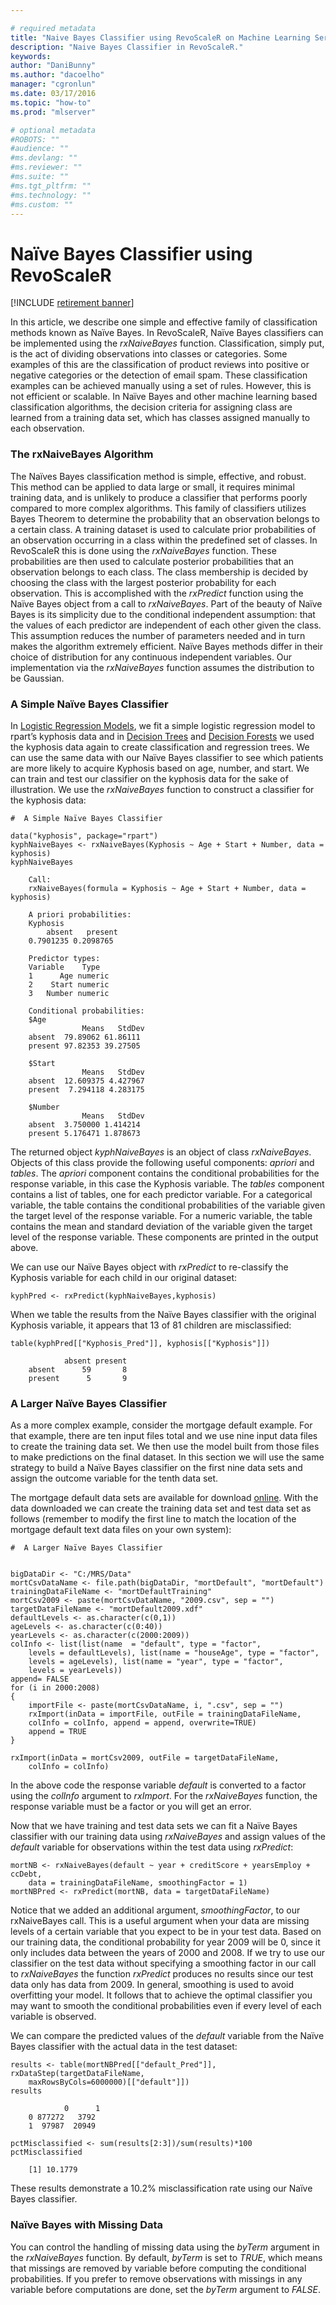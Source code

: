 ```yaml
---

# required metadata
title: "Naive Bayes Classifier using RevoScaleR on Machine Learning Server "
description: "Naive Bayes Classifier in RevoScaleR."
keywords: 
author: "DaniBunny"
ms.author: "dacoelho"
manager: "cgronlun"
ms.date: 03/17/2016
ms.topic: "how-to"
ms.prod: "mlserver"

# optional metadata
#ROBOTS: ""
#audience: ""
#ms.devlang: ""
#ms.reviewer: ""
#ms.suite: ""
#ms.tgt_pltfrm: ""
#ms.technology: ""
#ms.custom: ""
---
```


# Naïve Bayes Classifier using RevoScaleR

[!INCLUDE [retirement banner](~/includes/machine-learning-server-retirement.md)]

In this article, we describe one simple and effective family of classification methods known as Naïve Bayes. In RevoScaleR, Naïve Bayes classifiers can be implemented using the *rxNaiveBayes* function. Classification, simply put, is the act of dividing observations into classes or categories. Some examples of this are the classification of product reviews into positive or negative categories or the detection of email spam. These classification examples can be achieved manually using a set of rules. However, this is not efficient or scalable. In Naïve Bayes and other machine learning based classification algorithms, the decision criteria for assigning class are learned from a training data set, which has classes assigned manually to each observation.

### The rxNaiveBayes Algorithm

The Naïves Bayes classification method is simple, effective, and robust. This method can be applied to data large or small, it requires minimal training data, and is unlikely to produce a classifier that performs poorly compared to more complex algorithms. This family of classifiers utilizes Bayes Theorem to determine the probability that an observation belongs to a certain class. A training dataset is used to calculate prior probabilities of an observation occurring in a class within the predefined set of classes. In RevoScaleR this is done using the *rxNaiveBayes* function. These probabilities are then used to calculate posterior probabilities that an observation belongs to each class. The class membership is decided by choosing the class with the largest posterior probability for each observation. This is accomplished with the *rxPredict* function using the Naïve Bayes object from a call to *rxNaiveBayes*. Part of the beauty of Naïve Bayes is its simplicity due to the conditional independent assumption: that the values of each predictor are independent of each other given the class. This assumption reduces the number of parameters needed and in turn makes the algorithm extremely efficient. Naïve Bayes methods differ in their choice of distribution for any continuous independent variables. Our implementation via the *rxNaiveBayes* function assumes the distribution to be Gaussian.

### A Simple Naïve Bayes Classifier

In [Logistic Regression Models](how-to-revoscaler-logistic-regression.md), we fit a simple logistic regression model to rpart’s kyphosis data and in [Decision Trees](how-to-revoscaler-decision-tree.md) and [Decision Forests](how-to-revoscaler-decision-forest.md) we used the kyphosis data again to create classification and regression trees. We can use the same data with our Naïve Bayes classifier to see which patients are more likely to acquire Kyphosis based on age, number, and start. We can train and test our classifier on the kyphosis data for the sake of illustration. We use the *rxNaiveBayes* function to construct a classifier for the kyphosis data:

```
#  A Simple Naïve Bayes Classifier

data("kyphosis", package="rpart")
kyphNaiveBayes <- rxNaiveBayes(Kyphosis ~ Age + Start + Number, data = kyphosis)
kyphNaiveBayes

	Call:
	rxNaiveBayes(formula = Kyphosis ~ Age + Start + Number, data = kyphosis)
	
	A priori probabilities:
	Kyphosis
		absent   present 
	0.7901235 0.2098765 
	
	Predictor types:
	Variable    Type
	1      Age numeric
	2    Start numeric
	3   Number numeric
	
	Conditional probabilities:
	$Age
				Means   StdDev
	absent  79.89062 61.86111
	present 97.82353 39.27505
	
	$Start
				Means   StdDev
	absent  12.609375 4.427967
	present  7.294118 4.283175
	
	$Number
				Means   StdDev
	absent  3.750000 1.414214
	present 5.176471 1.878673
```
	  
The returned object *kyphNaiveBayes* is an object of class *rxNaiveBayes*. Objects of this class provide the following useful components: *apriori* and *tables*. The *apriori* component contains the conditional probabilities for the response variable, in this case the Kyphosis variable. The *tables* component contains a list of tables, one for each predictor variable. For a categorical variable, the table contains the conditional probabilities of the variable given the target level of the response variable. For a numeric variable, the table contains the mean and standard deviation of the variable given the target level of the response variable. These components are printed in the output above.

We can use our Naïve Bayes object with *rxPredict* to re-classify the Kyphosis variable for each child in our original dataset:

```
kyphPred <- rxPredict(kyphNaiveBayes,kyphosis)
```

When we table the results from the Naïve Bayes classifier with the original Kyphosis variable, it appears that 13 of 81 children are misclassified:

```
table(kyphPred[["Kyphosis_Pred"]], kyphosis[["Kyphosis"]])

			absent present
	absent      59       8
	present      5       9
```


### A Larger Naïve Bayes Classifier

As a more complex example, consider the mortgage default example. For that example, there are ten input files total and we use nine input data files to create the training data set. We then use the model built from those files to make predictions on the final dataset. In this section we will use the same strategy to build a Naïve Bayes classifier on the first nine data sets and assign the outcome variable for the tenth data set.

The mortgage default data sets are available for download [online](https://go.microsoft.com/fwlink/?LinkID=698896&clcid=0x409). With the data downloaded we can create the training data set and test data set as follows (remember to modify the first line to match the location of the mortgage default text data files on your own system):

```
#  A Larger Naïve Bayes Classifier


bigDataDir <- "C:/MRS/Data"
mortCsvDataName <- file.path(bigDataDir, "mortDefault", "mortDefault")
trainingDataFileName <- "mortDefaultTraining"
mortCsv2009 <- paste(mortCsvDataName, "2009.csv", sep = "")
targetDataFileName <- "mortDefault2009.xdf"
defaultLevels <- as.character(c(0,1))
ageLevels <- as.character(c(0:40))
yearLevels <- as.character(c(2000:2009))
colInfo <- list(list(name  = "default", type = "factor",
	levels = defaultLevels), list(name = "houseAge", type = "factor",
	levels = ageLevels), list(name = "year", type = "factor",
	levels = yearLevels))
append= FALSE
for (i in 2000:2008)
{
	importFile <- paste(mortCsvDataName, i, ".csv", sep = "")
	rxImport(inData = importFile, outFile = trainingDataFileName,
	colInfo = colInfo, append = append, overwrite=TRUE)
	append = TRUE
}

rxImport(inData = mortCsv2009, outFile = targetDataFileName, 
	colInfo = colInfo)
```
	
In the above code the response variable *default* is converted to a factor using the *colInfo* argument to *rxImport*. For the *rxNaiveBayes* function, the response variable must be a factor or you will get an error.

Now that we have training and test data sets we can fit a Naïve Bayes classifier with our training data using *rxNaiveBayes* and assign values of the *default* variable for observations within the test data using *rxPredict*:

```
mortNB <- rxNaiveBayes(default ~ year + creditScore + yearsEmploy + ccDebt,
	data = trainingDataFileName, smoothingFactor = 1)
mortNBPred <- rxPredict(mortNB, data = targetDataFileName)
```

Notice that we added an additional argument, *smoothingFactor*, to our rxNaiveBayes call. This is a useful argument when your data are missing levels of a certain variable that you expect to be in your test data. Based on our training data, the conditional probability for year 2009 will be 0, since it only includes data between the years of 2000 and 2008. If we try to use our classifier on the test data without specifying a smoothing factor in our call to *rxNaiveBayes* the function *rxPredict* produces no results since our test data only has data from 2009. In general, smoothing is used to avoid overfitting your model. It follows that to achieve the optimal classifier you may want to smooth the conditional probabilities even if every level of each variable is observed.

We can compare the predicted values of the *default* variable from the Naïve Bayes classifier with the actual data in the test dataset:

```
results <- table(mortNBPred[["default_Pred"]], rxDataStep(targetDataFileName, 
	maxRowsByCols=6000000)[["default"]])
results

			0      1
	0 877272   3792
	1  97987  20949

pctMisclassified <- sum(results[2:3])/sum(results)*100
pctMisclassified

	[1] 10.1779
```

These results demonstrate a 10.2% misclassification rate using our Naïve Bayes classifier.

### Naïve Bayes with Missing Data

You can control the handling of missing data using the *byTerm* argument in the *rxNaiveBayes* function. By default, *byTerm* is set to *TRUE*, which means that missings are removed by variable before computing the conditional probabilities. If you prefer to remove observations with missings in any variable before computations are done, set the *byTerm* argument to *FALSE*.

